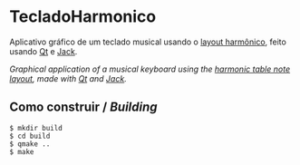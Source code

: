 TecladoHarmonico
================
Aplicativo gráfico de um teclado musical usando o
[layout harmônico](https://en.wikipedia.org/wiki/Harmonic_table_note_layout),
feito usando [Qt](https://www.qt.io/) e [Jack](http://www.jackaudio.org/).

*Graphical application of a musical keyboard using the
[harmonic table note layout](https://en.wikipedia.org/wiki/Harmonic_table_note_layout),
made with [Qt](https://www.qt.io/) and [Jack](http://www.jackaudio.org/).*

Como construir / *Building*
---------------------------

	$ mkdir build
	$ cd build
	$ qmake ..
	$ make

